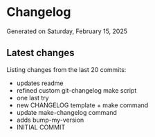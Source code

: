 # Changelog

Generated on Saturday, February 15, 2025

## Latest changes

Listing changes from the last 20 commits:

* updates readme
* refined custom git-changelog make script
* one last try
* new CHANGELOG template + make command
* update make-changelog command
* adds bump-my-version
* INITIAL COMMIT
